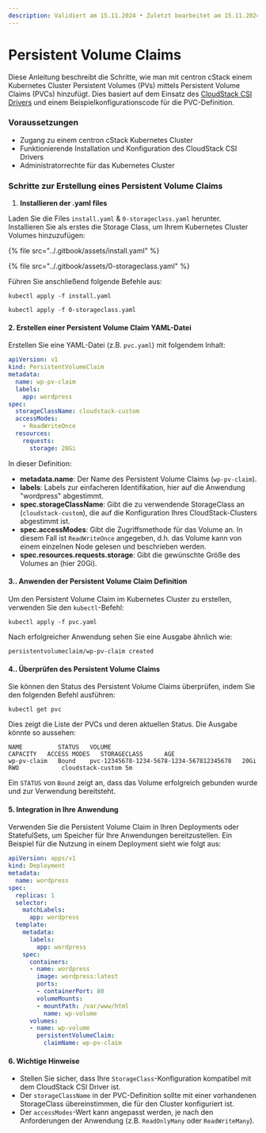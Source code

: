 ```yaml
---
description: Validiert am 15.11.2024 • Zuletzt bearbeitet am 15.11.2024
---
```


# Persistent Volume Claims

Diese Anleitung beschreibt die Schritte, wie man mit centron cStack einem Kubernetes Cluster Persistent Volumes (PVs) mittels Persistent Volume Claims (PVCs) hinzufügt. Dies basiert auf dem Einsatz des [CloudStack CSI Drivers](https://github.com/apalia/cloudstack-csi-driver) und einem Beispielkonfigurationscode für die PVC-Definition.

### Voraussetzungen

* Zugang zu einem centron cStack Kubernetes Cluster
* Funktionierende Installation und Konfiguration des CloudStack CSI Drivers
* Administratorrechte für das Kubernetes Cluster

### Schritte zur Erstellung eines Persistent Volume Claims

1. **Installieren der .yaml files**

Laden Sie die Files `install.yaml` & `0-storageclass.yaml` herunter. Installieren Sie als erstes die Storage Class, um Ihrem Kubernetes Cluster Volumes hinzuzufügen:

{% file src="../.gitbook/assets/install.yaml" %}

{% file src="../.gitbook/assets/0-storageclass.yaml" %}

Führen Sie anschließend folgende Befehle aus:

```
kubectl apply -f install.yaml
```

```
kubectl apply -f 0-storageclass.yaml
```

#### 2. Erstellen einer Persistent Volume Claim YAML-Datei

Erstellen Sie eine YAML-Datei (z.B. `pvc.yaml`) mit folgendem Inhalt:

```yaml
apiVersion: v1
kind: PersistentVolumeClaim
metadata:
  name: wp-pv-claim
  labels:
    app: wordpress
spec:
  storageClassName: cloudstack-custom
  accessModes:
    - ReadWriteOnce
  resources:
    requests:
      storage: 20Gi
```

In dieser Definition:

* **metadata.name**: Der Name des Persistent Volume Claims (`wp-pv-claim`).
* **labels**: Labels zur einfacheren Identifikation, hier auf die Anwendung "wordpress" abgestimmt.
* **spec.storageClassName**: Gibt die zu verwendende StorageClass an (`cloudstack-custom`), die auf die Konfiguration Ihres CloudStack-Clusters abgestimmt ist.
* **spec.accessModes**: Gibt die Zugriffsmethode für das Volume an. In diesem Fall ist `ReadWriteOnce` angegeben, d.h. das Volume kann von einem einzelnen Node gelesen und beschrieben werden.
* **spec.resources.requests.storage**: Gibt die gewünschte Größe des Volumes an (hier 20Gi).

#### 3.. Anwenden der Persistent Volume Claim Definition

Um den Persistent Volume Claim im Kubernetes Cluster zu erstellen, verwenden Sie den `kubectl`-Befehl:

```
kubectl apply -f pvc.yaml
```

Nach erfolgreicher Anwendung sehen Sie eine Ausgabe ähnlich wie:

```
persistentvolumeclaim/wp-pv-claim created
```

#### 4.. Überprüfen des Persistent Volume Claims

Sie können den Status des Persistent Volume Claims überprüfen, indem Sie den folgenden Befehl ausführen:

```
kubectl get pvc
```

Dies zeigt die Liste der PVCs und deren aktuellen Status. Die Ausgabe könnte so aussehen:

```
NAME          STATUS   VOLUME                                     CAPACITY   ACCESS MODES   STORAGECLASS      AGE
wp-pv-claim   Bound    pvc-12345678-1234-5678-1234-567812345678   20Gi       RWO            cloudstack-custom 5m
```

Ein `STATUS` von `Bound` zeigt an, dass das Volume erfolgreich gebunden wurde und zur Verwendung bereitsteht.

#### 5. Integration in Ihre Anwendung

Verwenden Sie die Persistent Volume Claim in Ihren Deployments oder StatefulSets, um Speicher für Ihre Anwendungen bereitzustellen. Ein Beispiel für die Nutzung in einem Deployment sieht wie folgt aus:

```yaml
apiVersion: apps/v1
kind: Deployment
metadata:
  name: wordpress
spec:
  replicas: 1
  selector:
    matchLabels:
      app: wordpress
  template:
    metadata:
      labels:
        app: wordpress
    spec:
      containers:
      - name: wordpress
        image: wordpress:latest
        ports:
        - containerPort: 80
        volumeMounts:
        - mountPath: /var/www/html
          name: wp-volume
      volumes:
      - name: wp-volume
        persistentVolumeClaim:
          claimName: wp-pv-claim

```

#### 6. Wichtige Hinweise

* Stellen Sie sicher, dass Ihre `StorageClass`-Konfiguration kompatibel mit dem CloudStack CSI Driver ist.
* Der `storageClassName` in der PVC-Definition sollte mit einer vorhandenen StorageClass übereinstimmen, die für den Cluster konfiguriert ist.
* Der `accessModes`-Wert kann angepasst werden, je nach den Anforderungen der Anwendung (z.B. `ReadOnlyMany` oder `ReadWriteMany`).
